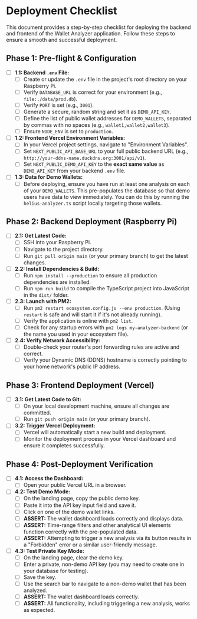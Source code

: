 # Deployment Checklist

This document provides a step-by-step checklist for deploying the backend and frontend of the Wallet Analyzer application. Follow these steps to ensure a smooth and successful deployment.

## Phase 1: Pre-flight & Configuration

- [ ] **1.1: Backend `.env` File:**
  - [ ] Create or update the `.env` file in the project's root directory on your Raspberry Pi.
  - [ ] Verify `DATABASE_URL` is correct for your environment (e.g., `file:./data/prod.db`).
  - [ ] Verify `PORT` is set (e.g., `3001`).
  - [ ] Generate a secure, random string and set it as `DEMO_API_KEY`.
  - [ ] Define the list of public wallet addresses for `DEMO_WALLETS`, separated by commas with no spaces (e.g., `wallet1,wallet2,wallet3`).
  - [ ] Ensure `NODE_ENV` is set to `production`.

- [ ] **1.2: Frontend Vercel Environment Variables:**
  - [ ] In your Vercel project settings, navigate to "Environment Variables".
  - [ ] Set `NEXT_PUBLIC_API_BASE_URL` to your full public backend URL (e.g., `http://your-ddns-name.duckdns.org:3001/api/v1`).
  - [ ] Set `NEXT_PUBLIC_DEMO_API_KEY` to the **exact same value** as `DEMO_API_KEY` from your backend `.env` file.

- [ ] **1.3: Data for Demo Wallets:**
  - [ ] Before deploying, ensure you have run at least one analysis on each of your `DEMO_WALLETS`. This pre-populates the database so that demo users have data to view immediately. You can do this by running the `helius-analyzer.ts` script locally targeting those wallets.

## Phase 2: Backend Deployment (Raspberry Pi)

- [ ] **2.1: Get Latest Code:**
  - [ ] SSH into your Raspberry Pi.
  - [ ] Navigate to the project directory.
  - [ ] Run `git pull origin main` (or your primary branch) to get the latest changes.

- [ ] **2.2: Install Dependencies & Build:**
  - [ ] Run `npm install --production` to ensure all production dependencies are installed.
  - [ ] Run `npm run build` to compile the TypeScript project into JavaScript in the `dist/` folder.

- [ ] **2.3: Launch with PM2:**
  - [ ] Run `pm2 restart ecosystem.config.js --env production`. (Using `restart` is safe and will start it if it's not already running).
  - [ ] Verify the application is online with `pm2 list`.
  - [ ] Check for any startup errors with `pm2 logs my-analyzer-backend` (or the name you used in your ecosystem file).

- [ ] **2.4: Verify Network Accessibility:**
  - [ ] Double-check your router's port forwarding rules are active and correct.
  - [ ] Verify your Dynamic DNS (DDNS) hostname is correctly pointing to your home network's public IP address.

## Phase 3: Frontend Deployment (Vercel)

- [ ] **3.1: Get Latest Code to Git:**
  - [ ] On your local development machine, ensure all changes are committed.
  - [ ] Run `git push origin main` (or your primary branch).

- [ ] **3.2: Trigger Vercel Deployment:**
  - [ ] Vercel will automatically start a new build and deployment.
  - [ ] Monitor the deployment process in your Vercel dashboard and ensure it completes successfully.

## Phase 4: Post-Deployment Verification

- [ ] **4.1: Access the Dashboard:**
  - [ ] Open your public Vercel URL in a browser.

- [ ] **4.2: Test Demo Mode:**
  - [ ] On the landing page, copy the public demo key.
  - [ ] Paste it into the API key input field and save it.
  - [ ] Click on one of the demo wallet links.
  - [ ] **ASSERT:** The wallet dashboard loads correctly and displays data.
  - [ ] **ASSERT:** Time-range filters and other analytical UI elements function correctly with the pre-populated data.
  - [ ] **ASSERT:** Attempting to trigger a new analysis via its button results in a "Forbidden" error or a similar user-friendly message.

- [ ] **4.3: Test Private Key Mode:**
  - [ ] On the landing page, clear the demo key.
  - [ ] Enter a private, non-demo API key (you may need to create one in your database for testing).
  - [ ] Save the key.
  - [ ] Use the search bar to navigate to a non-demo wallet that has been analyzed.
  - [ ] **ASSERT:** The wallet dashboard loads correctly.
  - [ ] **ASSERT:** All functionality, including triggering a new analysis, works as expected. 